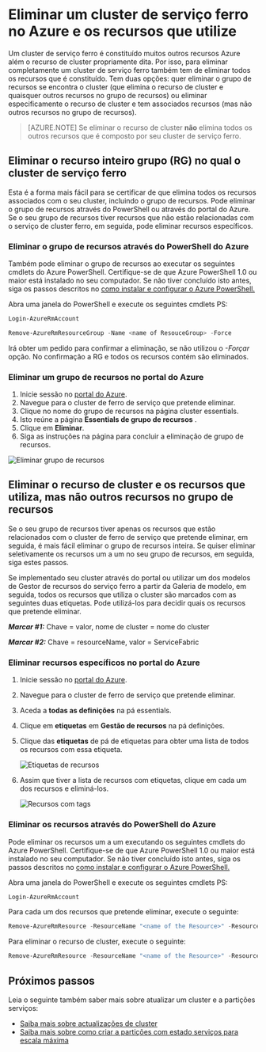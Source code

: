 <properties
   pageTitle="Eliminar um cluster Azure e os seus recursos | Microsoft Azure"
   description="Saiba como o para eliminar completamente um ferro serviço cluster quer eliminar o grupo de recursos que contém o cluster ou eliminando seletivamente recursos."
   services="service-fabric"
   documentationCenter=".net"
   authors="ChackDan"
   manager="timlt"
   editor=""/>

<tags
   ms.service="service-fabric"
   ms.devlang="dotnet"
   ms.topic="article"
   ms.tgt_pltfrm="na"
   ms.workload="na"
   ms.date="09/09/2016"
   ms.author="chackdan"/>

# <a name="delete-a-service-fabric-cluster-on-azure-and-the-resources-it-uses"></a>Eliminar um cluster de serviço ferro no Azure e os recursos que utilize

Um cluster de serviço ferro é constituído muitos outros recursos Azure além o recurso de cluster propriamente dita. Por isso, para eliminar completamente um cluster de serviço ferro também tem de eliminar todos os recursos que é constituído.
Tem duas opções: quer eliminar o grupo de recursos se encontra o cluster (que elimina o recurso de cluster e quaisquer outros recursos no grupo de recursos) ou eliminar especificamente o recurso de cluster e tem associados recursos (mas não outros recursos no grupo de recursos).

>[AZURE.NOTE] Se eliminar o recurso de cluster **não** elimina todos os outros recursos que é composto por seu cluster de serviço ferro.

## <a name="delete-the-entire-resource-group-rg-that-the-service-fabric-cluster-is-in"></a>Eliminar o recurso inteiro grupo (RG) no qual o cluster de serviço ferro

Esta é a forma mais fácil para se certificar de que elimina todos os recursos associados com o seu cluster, incluindo o grupo de recursos. Pode eliminar o grupo de recursos através do PowerShell ou através do portal do Azure. Se o seu grupo de recursos tiver recursos que não estão relacionadas com o serviço de cluster ferro, em seguida, pode eliminar recursos específicos.

### <a name="delete-the-resource-group-using-azure-powershell"></a>Eliminar o grupo de recursos através do PowerShell do Azure

Também pode eliminar o grupo de recursos ao executar os seguintes cmdlets do Azure PowerShell. Certifique-se de que Azure PowerShell 1.0 ou maior está instalado no seu computador. Se não tiver concluído isto antes, siga os passos descritos no [como instalar e configurar o Azure PowerShell.](../powershell-install-configure.md)

Abra uma janela do PowerShell e execute os seguintes cmdlets PS:

```powershell
Login-AzureRmAccount

Remove-AzureRmResourceGroup -Name <name of ResouceGroup> -Force
```

Irá obter um pedido para confirmar a eliminação, se não utilizou o *-Forçar* opção. No confirmação a RG e todos os recursos contém são eliminados.

### <a name="delete-a-resource-group-in-the-azure-portal"></a>Eliminar um grupo de recursos no portal do Azure  

1. Inicie sessão no [portal do Azure](https://portal.azure.com).
2. Navegue para o cluster de ferro de serviço que pretende eliminar.
3. Clique no nome do grupo de recursos na página cluster essentials.
4. Isto reúne a página **Essentials de grupo de recursos** .
5. Clique em **Eliminar**.
6. Siga as instruções na página para concluir a eliminação de grupo de recursos.

![Eliminar grupo de recursos][ResourceGroupDelete]


## <a name="delete-the-cluster-resource-and-the-resources-it-uses-but-not-other-resources-in-the-resource-group"></a>Eliminar o recurso de cluster e os recursos que utiliza, mas não outros recursos no grupo de recursos

Se o seu grupo de recursos tiver apenas os recursos que estão relacionados com o cluster de ferro de serviço que pretende eliminar, em seguida, é mais fácil eliminar o grupo de recursos inteira. Se quiser eliminar seletivamente os recursos um a um no seu grupo de recursos, em seguida, siga estes passos.

Se implementado seu cluster através do portal ou utilizar um dos modelos de Gestor de recursos do serviço ferro a partir da Galeria de modelo, em seguida, todos os recursos que utiliza o cluster são marcados com as seguintes duas etiquetas. Pode utilizá-los para decidir quais os recursos que pretende eliminar.

***Marcar #1:*** Chave = valor, nome de cluster = nome do cluster

***Marcar #2:*** Chave = resourceName, valor = ServiceFabric

### <a name="delete-specific-resources-in-the-azure-portal"></a>Eliminar recursos específicos no portal do Azure

1. Inicie sessão no [portal do Azure](https://portal.azure.com).
2. Navegue para o cluster de ferro de serviço que pretende eliminar.
3. Aceda a **todas as definições** na pá essentials.
4. Clique em **etiquetas** em **Gestão de recursos** na pá definições.
5. Clique das **etiquetas** de pá de etiquetas para obter uma lista de todos os recursos com essa etiqueta.

    ![Etiquetas de recursos][ResourceTags]

6. Assim que tiver a lista de recursos com etiquetas, clique em cada um dos recursos e eliminá-los.

    ![Recursos com tags][TaggedResources]

### <a name="delete-the-resources-using-azure-powershell"></a>Eliminar os recursos através do PowerShell do Azure

Pode eliminar os recursos um a um executando os seguintes cmdlets do Azure PowerShell. Certifique-se de que Azure PowerShell 1.0 ou maior está instalado no seu computador. Se não tiver concluído isto antes, siga os passos descritos no [como instalar e configurar o Azure PowerShell.](../powershell-install-configure.md)

Abra uma janela do PowerShell e execute os seguintes cmdlets PS:

```powershell
Login-AzureRmAccount
```
Para cada um dos recursos que pretende eliminar, execute o seguinte:

```powershell
Remove-AzureRmResource -ResourceName "<name of the Resource>" -ResourceType "<Resource Type>" -ResourceGroupName "<name of the resource group>" -Force
```

Para eliminar o recurso de cluster, execute o seguinte:

```powershell
Remove-AzureRmResource -ResourceName "<name of the Resource>" -ResourceType "Microsoft.ServiceFabric/clusters" -ResourceGroupName "<name of the resource group>" -Force
```

## <a name="next-steps"></a>Próximos passos
Leia o seguinte também saber mais sobre atualizar um cluster e a partições serviços:

- [Saiba mais sobre actualizações de cluster](service-fabric-cluster-upgrade.md)
- [Saiba mais sobre como criar a partições com estado serviços para escala máxima](service-fabric-concepts-partitioning.md)


<!--Image references-->
[ResourceGroupDelete]: ./media/service-fabric-cluster-delete/ResourceGroupDelete.PNG

[ResourceTags]: ./media/service-fabric-cluster-delete/ResourceTags.png

[TaggedResources]: ./media/service-fabric-cluster-delete/TaggedResources.PNG

